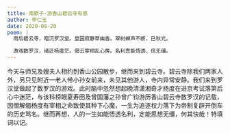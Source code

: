 ```yaml
---
title: 南歌子·游香山碧云寺有感
author: 李仁玉
date: 2020-08-20
poem: |
  雨后碧云寺，暗沉罗汉堂。皇园寂静草幽香。翠树蝉声不断，已秋光。

  游戏数罗汉，绪迁杨度茫。偈云宰相乱心房。名利真能悟透，信无缰。
---
```


今天与师兄及嫂夫人相约到香山公园散步，继而来到碧云寺。碧云寺除我们两家人外，另只见附近一老人带小孙女前来，未见其他游人，寺内异常安静。我们来到罗汉堂做起了数罗汉的游戏。此时脑中忽然想起晚清潇湘奇才杨度在进京考试落第后心中迷茫，与该科榜眼夏寿田及曾国藩之孙曾广钧游历香山碧云寺数罗汉的记载，因僧解偈杨度有宰相之命致使其种下心魔，一生为追逐权力落下为帝制复辟开倒车的历史骂名。继而再想，人的一生如能悟透名利，定能思想无缰，何其快哉！特填词以记。

